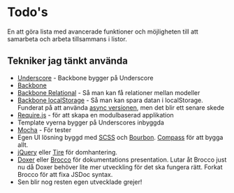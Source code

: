 # Todo's
En att göra lista med avancerade funktioner och möjligheten till att samarbeta och arbeta tillsammans i listor.

## Tekniker jag tänkt använda

* [Underscore](http://underscorejs.org) - Backbone bygger på Underscore
* [Backbone](http://backbonejs.org)
* [Backbone Relational](https://github.com/PaulUithol/Backbone-relational/) - Så man kan få relationer mellan modeller
* [Backbone localStorage](https://github.com/jeromegn/Backbone.localStorage) - Så man kan spara datan i localStorage. Funderat på att använda [async versionen](https://gist.github.com/4450947), men det blir ett senare skede
* [Require.js](http://requirejs.org) - för att skapa en modulbaserad applikation
* Template vyerna bygger på Underscores inbyggda
* [Mocha](http://github.com/visionmedia/mocha) - För tester
* Egen UI lösning byggd med [SCSS](http://sass-lang.com/) och [Bourbon](http://bourbon.io/). [Compass]() för att bygga allt.
* [jQuery](http://jquery.com) eller [Tire](http://tirejs.com) för domhantering.
* [Doxer](http://github.com/frozzare/doxer]) eller [Brocco](http://github.com/frozzare/brocco) för dokumentations presentation. Lutar åt Brocco just nu då Doxer behöver lite mer utveckling för det ska fungera rätt. Forkat Brocco för att fixa JSDoc syntax.
* Sen blir nog resten egen utvecklade grejer!